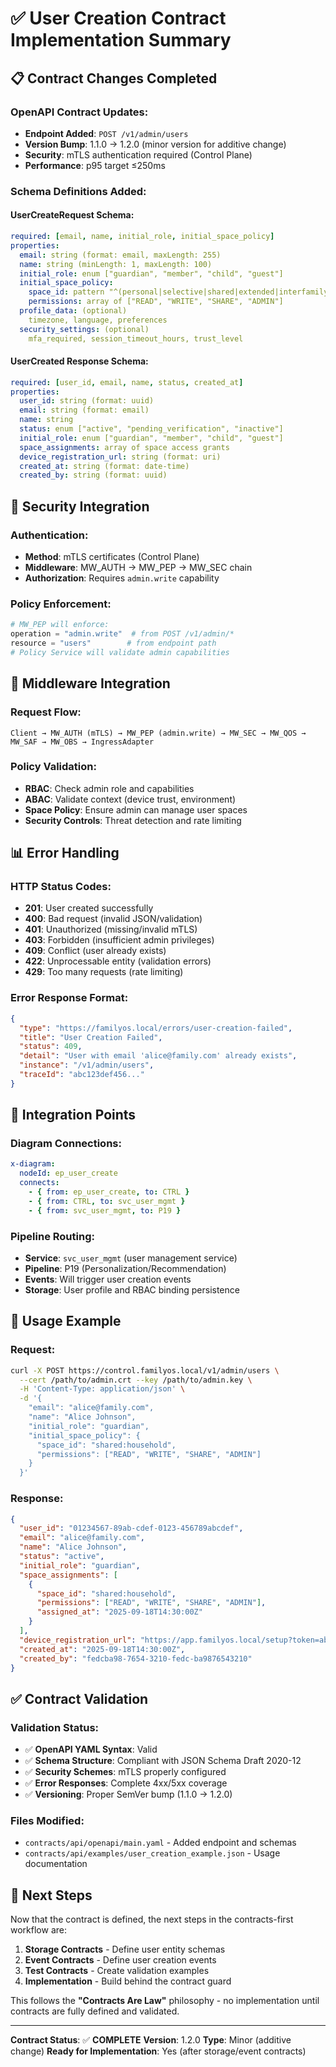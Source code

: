 # ✅ User Creation Contract Implementation Summary

## 📋 Contract Changes Completed

### **OpenAPI Contract Updates:**
- **Endpoint Added**: `POST /v1/admin/users`
- **Version Bump**: 1.1.0 → 1.2.0 (minor version for additive change)
- **Security**: mTLS authentication required (Control Plane)
- **Performance**: p95 target ≤250ms

### **Schema Definitions Added:**

#### **UserCreateRequest Schema:**
```yaml
required: [email, name, initial_role, initial_space_policy]
properties:
  email: string (format: email, maxLength: 255)
  name: string (minLength: 1, maxLength: 100)
  initial_role: enum ["guardian", "member", "child", "guest"]
  initial_space_policy:
    space_id: pattern "^(personal|selective|shared|extended|interfamily):"
    permissions: array of ["READ", "WRITE", "SHARE", "ADMIN"]
  profile_data: (optional)
    timezone, language, preferences
  security_settings: (optional)
    mfa_required, session_timeout_hours, trust_level
```

#### **UserCreated Response Schema:**
```yaml
required: [user_id, email, name, status, created_at]
properties:
  user_id: string (format: uuid)
  email: string (format: email)
  name: string
  status: enum ["active", "pending_verification", "inactive"]
  initial_role: enum ["guardian", "member", "child", "guest"]
  space_assignments: array of space access grants
  device_registration_url: string (format: uri)
  created_at: string (format: date-time)
  created_by: string (format: uuid)
```

## 🔐 Security Integration

### **Authentication:**
- **Method**: mTLS certificates (Control Plane)
- **Middleware**: MW_AUTH → MW_PEP → MW_SEC chain
- **Authorization**: Requires `admin.write` capability

### **Policy Enforcement:**
```python
# MW_PEP will enforce:
operation = "admin.write"  # from POST /v1/admin/*
resource = "users"        # from endpoint path
# Policy Service will validate admin capabilities
```

## 🧠 Middleware Integration

### **Request Flow:**
```
Client → MW_AUTH (mTLS) → MW_PEP (admin.write) → MW_SEC → MW_QOS → MW_SAF → MW_OBS → IngressAdapter
```

### **Policy Validation:**
- **RBAC**: Check admin role and capabilities
- **ABAC**: Validate context (device trust, environment)
- **Space Policy**: Ensure admin can manage user spaces
- **Security Controls**: Threat detection and rate limiting

## 📊 Error Handling

### **HTTP Status Codes:**
- **201**: User created successfully
- **400**: Bad request (invalid JSON/validation)
- **401**: Unauthorized (missing/invalid mTLS)
- **403**: Forbidden (insufficient admin privileges)
- **409**: Conflict (user already exists)
- **422**: Unprocessable entity (validation errors)
- **429**: Too many requests (rate limiting)

### **Error Response Format:**
```json
{
  "type": "https://familyos.local/errors/user-creation-failed",
  "title": "User Creation Failed",
  "status": 409,
  "detail": "User with email 'alice@family.com' already exists",
  "instance": "/v1/admin/users",
  "traceId": "abc123def456..."
}
```

## 🔗 Integration Points

### **Diagram Connections:**
```yaml
x-diagram:
  nodeId: ep_user_create
  connects:
    - { from: ep_user_create, to: CTRL }
    - { from: CTRL, to: svc_user_mgmt }
    - { from: svc_user_mgmt, to: P19 }
```

### **Pipeline Routing:**
- **Service**: `svc_user_mgmt` (user management service)
- **Pipeline**: P19 (Personalization/Recommendation)
- **Events**: Will trigger user creation events
- **Storage**: User profile and RBAC binding persistence

## 📝 Usage Example

### **Request:**
```bash
curl -X POST https://control.familyos.local/v1/admin/users \
  --cert /path/to/admin.crt --key /path/to/admin.key \
  -H 'Content-Type: application/json' \
  -d '{
    "email": "alice@family.com",
    "name": "Alice Johnson",
    "initial_role": "guardian",
    "initial_space_policy": {
      "space_id": "shared:household",
      "permissions": ["READ", "WRITE", "SHARE", "ADMIN"]
    }
  }'
```

### **Response:**
```json
{
  "user_id": "01234567-89ab-cdef-0123-456789abcdef",
  "email": "alice@family.com",
  "name": "Alice Johnson",
  "status": "active",
  "initial_role": "guardian",
  "space_assignments": [
    {
      "space_id": "shared:household",
      "permissions": ["READ", "WRITE", "SHARE", "ADMIN"],
      "assigned_at": "2025-09-18T14:30:00Z"
    }
  ],
  "device_registration_url": "https://app.familyos.local/setup?token=abc123...",
  "created_at": "2025-09-18T14:30:00Z",
  "created_by": "fedcba98-7654-3210-fedc-ba9876543210"
}
```

## ✅ Contract Validation

### **Validation Status:**
- ✅ **OpenAPI YAML Syntax**: Valid
- ✅ **Schema Structure**: Compliant with JSON Schema Draft 2020-12
- ✅ **Security Schemes**: mTLS properly configured
- ✅ **Error Responses**: Complete 4xx/5xx coverage
- ✅ **Versioning**: Proper SemVer bump (1.1.0 → 1.2.0)

### **Files Modified:**
- `contracts/api/openapi/main.yaml` - Added endpoint and schemas
- `contracts/api/examples/user_creation_example.json` - Usage documentation

## 🎯 Next Steps

Now that the contract is defined, the next steps in the contracts-first workflow are:

1. **Storage Contracts** - Define user entity schemas
2. **Event Contracts** - Define user creation events
3. **Test Contracts** - Create validation examples
4. **Implementation** - Build behind the contract guard

This follows the **"Contracts Are Law"** philosophy - no implementation until contracts are fully defined and validated.

---

**Contract Status**: ✅ **COMPLETE**
**Version**: 1.2.0
**Type**: Minor (additive change)
**Ready for Implementation**: Yes (after storage/event contracts)
